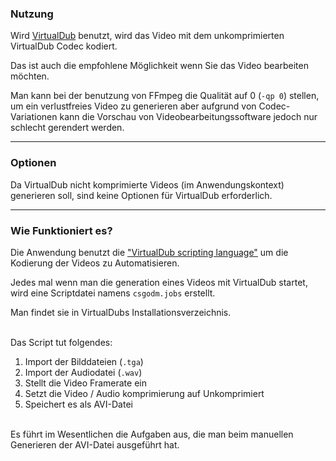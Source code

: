 ### Nutzung

Wird [VirtualDub](http://www.virtualdub.org/) benutzt, wird das Video mit dem unkomprimierten VirtualDub Codec kodiert.

Das ist auch die empfohlene Möglichkeit wenn Sie das Video bearbeiten möchten.

Man kann bei der benutzung von FFmpeg die Qualität auf 0 (`-qp 0`) stellen, um ein verlustfreies Video zu generieren aber aufgrund von Codec-Variationen kann die Vorschau von Videobearbeitungssoftware jedoch nur schlecht gerendert werden.

---

### Optionen

Da VirtualDub nicht komprimierte Videos (im Anwendungskontext) generieren soll, sind keine Optionen für VirtualDub erforderlich.

---

### Wie Funktioniert es?

Die Anwendung benutzt die ["VirtualDub scripting language"](http://www.virtualdub.org/docs/vdscript.txt) um die Kodierung der Videos zu Automatisieren.

Jedes mal wenn man die generation eines Videos mit VirtualDub startet, wird eine Scriptdatei namens `csgodm.jobs` erstellt.

Man findet sie in VirtualDubs Installationsverzeichnis.

<br />
Das Script tut folgendes:

1. Import der Bilddateien (`.tga`)
2. Import der Audiodatei (`.wav`)
3. Stellt die Video Framerate ein
4. Setzt die Video / Audio komprimierung auf Unkomprimiert
5. Speichert es als AVI-Datei

<br />
Es führt im Wesentlichen die Aufgaben aus, die man beim manuellen Generieren der AVI-Datei ausgeführt hat.
